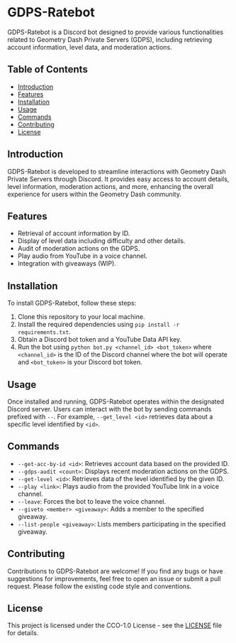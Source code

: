 # GDPS-Ratebot

GDPS-Ratebot is a Discord bot designed to provide various functionalities related to Geometry Dash Private Servers (GDPS), including retrieving account information, level data, and moderation actions.

## Table of Contents

- [Introduction](#introduction)
- [Features](#features)
- [Installation](#installation)
- [Usage](#usage)
- [Commands](#commands)
- [Contributing](#contributing)
- [License](#license)

## Introduction

GDPS-Ratebot is developed to streamline interactions with Geometry Dash Private Servers through Discord. It provides easy access to account details, level information, moderation actions, and more, enhancing the overall experience for users within the Geometry Dash community.

## Features

- Retrieval of account information by ID.
- Display of level data including difficulty and other details.
- Audit of moderation actions on the GDPS.
- Play audio from YouTube in a voice channel.
- Integration with giveaways (WIP).

## Installation

To install GDPS-Ratebot, follow these steps:

1. Clone this repository to your local machine.
2. Install the required dependencies using `pip install -r requirements.txt`.
3. Obtain a Discord bot token and a YouTube Data API key.
4. Run the bot using `python bot.py <channel_id> <bot_token>` where `<channel_id>` is the ID of the Discord channel where the bot will operate and `<bot_token>` is your Discord bot token.

## Usage

Once installed and running, GDPS-Ratebot operates within the designated Discord server. Users can interact with the bot by sending commands prefixed with `--`. For example, `--get_level <id>` retrieves data about a specific level identified by `<id>`.

## Commands

- `--get-acc-by-id <id>`: Retrieves account data based on the provided ID.
- `--gdps-audit <count>`: Displays recent moderation actions on the GDPS.
- `--get-level <id>`: Retrieves data of the level identified by the given ID.
- `--play <link>`: Plays audio from the provided YouTube link in a voice channel.
- `--leave`: Forces the bot to leave the voice channel.
- `--giveto <member> <giveaway>`: Adds a member to the specified giveaway.
- `--list-people <giveaway>`: Lists members participating in the specified giveaway.

## Contributing

Contributions to GDPS-Ratebot are welcome! If you find any bugs or have suggestions for improvements, feel free to open an issue or submit a pull request. Please follow the existing code style and conventions.

## License

This project is licensed under the CCO-1.0 License - see the [LICENSE](LICENSE) file for details.
